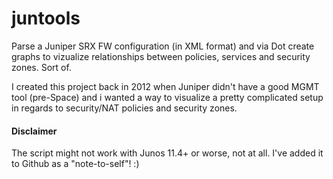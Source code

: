 # juntools
Parse a Juniper SRX FW configuration (in XML format) and via Dot create graphs to vizualize relationships between policies, services and security zones. Sort of.

I created this project back in 2012 when Juniper didn't have a good MGMT tool (pre-Space) and i wanted a way to visualize a pretty complicated setup in regards to security/NAT policies and security zones.

#### Disclaimer

The script might not work with Junos 11.4+ or worse, not at all. I've added it to Github as a "note-to-self"! :)
